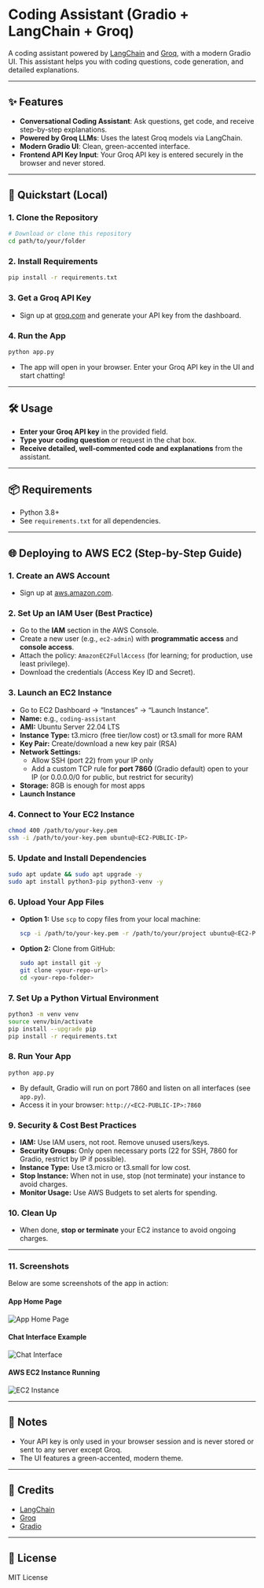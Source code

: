 # Coding Assistant (Gradio + LangChain + Groq)

A coding assistant powered by [LangChain](https://python.langchain.com/) and [Groq](https://groq.com/), with a modern Gradio UI. This assistant helps you with coding questions, code generation, and detailed explanations.

---

## ✨ Features
- **Conversational Coding Assistant**: Ask questions, get code, and receive step-by-step explanations.
- **Powered by Groq LLMs**: Uses the latest Groq models via LangChain.
- **Modern Gradio UI**: Clean, green-accented interface.
- **Frontend API Key Input**: Your Groq API key is entered securely in the browser and never stored.

---

## 🚀 Quickstart (Local)

### 1. Clone the Repository
```bash
# Download or clone this repository
cd path/to/your/folder
```

### 2. Install Requirements
```bash
pip install -r requirements.txt
```

### 3. Get a Groq API Key
- Sign up at [groq.com](https://groq.com/) and generate your API key from the dashboard.

### 4. Run the App
```bash
python app.py
```

- The app will open in your browser. Enter your Groq API key in the UI and start chatting!

---

## 🛠️ Usage
- **Enter your Groq API key** in the provided field.
- **Type your coding question** or request in the chat box.
- **Receive detailed, well-commented code and explanations** from the assistant.

---

## 📦 Requirements
- Python 3.8+
- See `requirements.txt` for all dependencies.

---

## 🌐 Deploying to AWS EC2 (Step-by-Step Guide)

### 1. **Create an AWS Account**
- Sign up at [aws.amazon.com](https://aws.amazon.com/).

### 2. **Set Up an IAM User (Best Practice)**
- Go to the **IAM** section in the AWS Console.
- Create a new user (e.g., `ec2-admin`) with **programmatic access** and **console access**.
- Attach the policy: `AmazonEC2FullAccess` (for learning; for production, use least privilege).
- Download the credentials (Access Key ID and Secret).

### 3. **Launch an EC2 Instance**
- Go to EC2 Dashboard → “Instances” → “Launch Instance”.
- **Name:** e.g., `coding-assistant`
- **AMI:** Ubuntu Server 22.04 LTS
- **Instance Type:** t3.micro (free tier/low cost) or t3.small for more RAM
- **Key Pair:** Create/download a new key pair (RSA)
- **Network Settings:**
  - Allow SSH (port 22) from your IP only
  - Add a custom TCP rule for **port 7860** (Gradio default) open to your IP (or 0.0.0.0/0 for public, but restrict for security)
- **Storage:** 8GB is enough for most apps
- **Launch Instance**

### 4. **Connect to Your EC2 Instance**
```sh
chmod 400 /path/to/your-key.pem
ssh -i /path/to/your-key.pem ubuntu@<EC2-PUBLIC-IP>
```

### 5. **Update and Install Dependencies**
```sh
sudo apt update && sudo apt upgrade -y
sudo apt install python3-pip python3-venv -y
```

### 6. **Upload Your App Files**
- **Option 1:** Use `scp` to copy files from your local machine:
  ```sh
  scp -i /path/to/your-key.pem -r /path/to/your/project ubuntu@<EC2-PUBLIC-IP>:~/
  ```
- **Option 2:** Clone from GitHub:
  ```sh
  sudo apt install git -y
  git clone <your-repo-url>
  cd <your-repo-folder>
  ```

### 7. **Set Up a Python Virtual Environment**
```sh
python3 -m venv venv
source venv/bin/activate
pip install --upgrade pip
pip install -r requirements.txt
```

### 8. **Run Your App**
```sh
python app.py
```
- By default, Gradio will run on port 7860 and listen on all interfaces (see `app.py`).
- Access it in your browser: `http://<EC2-PUBLIC-IP>:7860`

### 9. **Security & Cost Best Practices**
- **IAM:** Use IAM users, not root. Remove unused users/keys.
- **Security Groups:** Only open necessary ports (22 for SSH, 7860 for Gradio, restrict by IP if possible).
- **Instance Type:** Use t3.micro or t3.small for low cost.
- **Stop Instance:** When not in use, stop (not terminate) your instance to avoid charges.
- **Monitor Usage:** Use AWS Budgets to set alerts for spending.

### 10. **Clean Up**
- When done, **stop or terminate** your EC2 instance to avoid ongoing charges.

---

### 11. **Screenshots**

Below are some screenshots of the app in action:

#### App Home Page
![App Home Page](screenshots/mca_1.png)

#### Chat Interface Example
![Chat Interface](screenshots/mca_2.png)

#### AWS EC2 Instance Running
![EC2 Instance](screenshots/mca_3.png)

---

## 📝 Notes
- Your API key is only used in your browser session and is never stored or sent to any server except Groq.
- The UI features a green-accented, modern theme.

---

## 🤝 Credits
- [LangChain](https://python.langchain.com/)
- [Groq](https://groq.com/)
- [Gradio](https://gradio.app/)

---

## 📄 License
MIT License 
